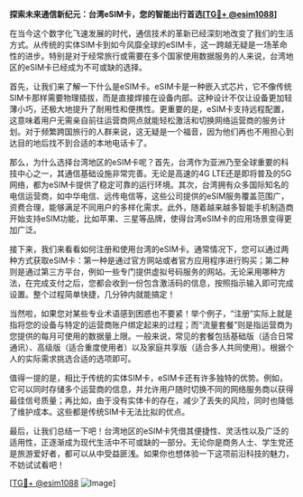 **探索未来通信新纪元：台湾eSIM卡，您的智能出行首选[[TG💪+ @esim1088](https://t.me/s/esim1088)]**

在当今这个数字化飞速发展的时代，通信技术的革新已经深刻地改变了我们的生活方式。从传统的实体SIM卡到如今风靡全球的eSIM卡，这一跨越无疑是一场革命性的进步。特别是对于经常旅行或需要在多个国家使用数据服务的人来说，台湾地区的eSIM卡已经成为不可或缺的选择。

首先，让我们来了解一下什么是eSIM卡。eSIM卡是一种嵌入式芯片，它不像传统SIM卡那样需要物理插拔，而是直接焊接在设备内部。这种设计不仅让设备更加轻薄小巧，还极大地提升了耐用性和便携性。更重要的是，eSIM卡支持远程配置，这意味着用户无需亲自前往运营商网点就能轻松激活和切换网络运营商的服务计划。对于频繁跨国旅行的人群来说，这无疑是一个福音，因为他们再也不用担心到达目的地后找不到合适的本地电话卡了。

那么，为什么选择台湾地区的eSIM卡呢？首先，台湾作为亚洲乃至全球重要的科技中心之一，其通信基础设施非常完善。无论是高速的4G LTE还是即将普及的5G网络，都为eSIM卡提供了稳定可靠的运行环境。其次，台湾拥有众多国际知名的电信运营商，如中华电信、远传电信等，这些公司提供的eSIM服务覆盖范围广，资费合理，能够满足不同用户的多样化需求。此外，随着越来越多智能手机制造商开始支持eSIM功能，比如苹果、三星等品牌，使得台湾eSIM卡的应用场景变得更加广泛。

接下来，我们来看看如何注册和使用台湾的eSIM卡。通常情况下，您可以通过两种方式获取eSIM卡：第一种是通过官方网站或者官方应用程序进行购买；第二种则是通过第三方平台，例如一些专门提供虚拟号码服务的网站。无论采用哪种方法，在完成支付之后，您都会收到一份包含激活码的信息，按照指示输入即可完成设置。整个过程简单快捷，几分钟内就能搞定！

当然啦，如果您对某些专业术语感到困惑也不要紧！举个例子，“注册”实际上就是指将您的设备与特定的运营商账户绑定起来的过程；而“流量套餐”则是指运营商为您提供的每月可使用的数据量上限。一般来说，常见的套餐包括基础版（适合日常通讯）、高级版（适合重度使用者）以及家庭共享版（适合多人共同使用）。根据个人的实际需求挑选合适的选项即可。

值得一提的是，相比于传统的实体SIM卡，eSIM卡还有许多独特的优势。例如，它可以同时存储多个运营商的信息，并允许用户随时切换不同的网络服务商以获得最佳信号质量；再比如，由于没有实体卡的存在，减少了丢失的风险，同时也降低了维护成本。这些都是传统SIM卡无法比拟的优点。

最后，让我们总结一下吧！台湾地区的eSIM卡凭借其便捷性、灵活性以及广泛的适用性，正逐渐成为现代生活中不可或缺的一部分。无论你是商务人士、学生党还是旅游爱好者，都可以从中受益匪浅。如果你也想体验一下这项前沿科技的魅力，不妨试试看吧！

[[TG💪+ @esim1088](https://t.me/s/esim1088) ![Image](https://i.postimg.cc/4NQfJmqS/Snipaste-2025-05-13-00-14-12.png)]